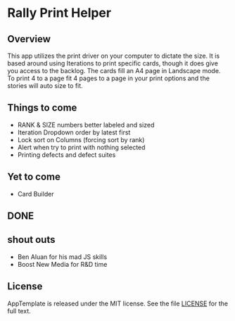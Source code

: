 Rally Print Helper
=========================

## Overview
This app utilizes the print driver on your computer to dictate the size. It is based around using Iterations to print specific cards, though it does give you access to the backlog. The cards fill an A4 page in Landscape mode. To print 4 to a page fit 4 pages to a page in your print options and the stories will auto size to fit.

## Things to come
- RANK & SIZE numbers better labeled and sized
- Iteration Dropdown order by latest first
- Lock sort on Columns (forcing sort by rank)
- Alert when try to print with nothing selected
- Printing defects and defect suites

## Yet to come
- Card Builder

## DONE

## shout outs
- Ben Aluan for his mad JS skills
- Boost New Media for R&D time

## License

AppTemplate is released under the MIT license.  See the file [LICENSE](https://raw.github.com/RallyApps/AppTemplate/master/LICENSE) for the full text.
